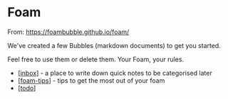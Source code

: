 # Foam

From: https://foambubble.github.io/foam/

We've created a few Bubbles (markdown documents) to get you started.

Feel free to use them or delete them. Your Foam, your rules.

- [[inbox]] - a place to write down quick notes to be categorised later
- [[foam-tips]] - tips to get the most out of your foam
- [[todo]]

[//begin]: # "Autogenerated link references for markdown compatibility"
[inbox]: inbox "Inbox"
[foam-tips]: foam-tips "Foam tips"
[todo]: todo "Todo"
[//end]: # "Autogenerated link references"
